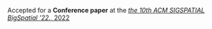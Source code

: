 Accepted for a <b>Conference paper</b> at the <a href="https://doi.org/10.1145/3557917.3567615"><em> the 10th ACM SIGSPATIAL BigSpatial '22.</em>, 2022</a>
